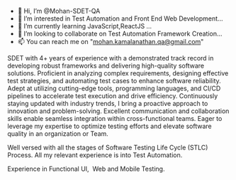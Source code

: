 - 👋 Hi, I’m @Mohan-SDET-QA
- 👀 I’m interested in Test Automation and Front End Web Development...
- 🌱 I’m currently learning JavaScript,ReactJS ...
- 💞️ I’m looking to collaborate on Test Automation Framework Creation...
- 📫 You can reach me on "mohan.kamalanathan.qa@gmail.com"

SDET with 4+ years of experience with a demonstrated track record in developing robust frameworks and delivering high-quality software solutions. Proficient in analyzing complex requirements, designing effective test strategies, and automating test cases to enhance software reliability.
Adept at utilizing cutting-edge tools, programming languages, and CI/CD pipelines to accelerate test execution and drive efficiency. Continuously staying updated with industry trends, I bring a proactive approach to innovation and problem-solving.
Excellent communication and collaboration skills enable seamless integration within cross-functional teams. 
Eager to leverage my expertise to optimize testing efforts and elevate software quality in an organization or Team.

Well versed with all the stages of Software Testing Life Cycle (STLC) Process. All my relevant experience is into Test Automation.

Experience in Functional UI,  Web and Mobile Testing.

<!---
Mohan-SDET-QA/Mohan-SDET-QA is a ✨ special ✨ repository because its `README.md` (this file) appears on your GitHub profile.
You can click the Preview link to take a look at your changes.
--->

